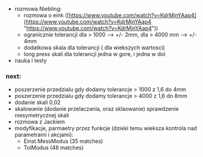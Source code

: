- rozmowa Niebling:
	- rozmowa  o eink ([https://www.youtube.com/watch?v=KdrMjnYAap4](https://www.youtube.com/watch?v=KdrMjnYAap4 "https://www.youtube.com/watch?v=KdrMjnYAap4"))
	- ogranicznie tolerancji dla > 1000 --> +/- 2mm, dla > 4000 mm --> +/- 4mm
	- dodatkowa  skala dla tolerancji ( dla wiekszych wartosci)
	- long press skali dla tolerancji jedna w gore, i jedna w dol
- nauka i testy



### next:
- poszerzenie przedzialu gdy dodamy tolerancje > 1000 z 1,6 do 4mm
- poszerzenie przedzialu gdy dodamy tolerancje > 4000 z 1,6 do 8mm 
- dodanie skali 0,02
- skalowanie (dodanie przelaczania, oraz sklaowanie) sprawdzenie niesymetrycznej skali
- rozmowa z Jackiem
- modyfikacje, parmaetry przez funkcje (dzieki temu wieksza kontrola nad parametrami i akcjami):
	- Einst.MessModus (35 matches)
	- TolModus (48 matches)



